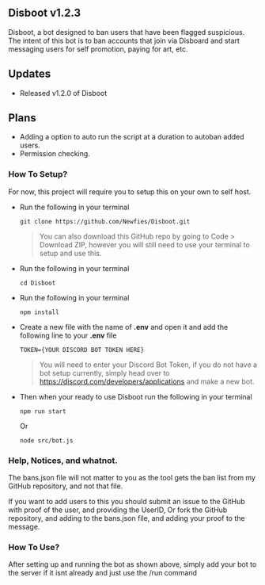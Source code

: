## Disboot v1.2.3
 Disboot, a bot designed to ban users that have been flagged suspicious. The intent of this bot is to ban accounts that join via Disboard and start messaging users for self promotion, paying for art, etc.

## Updates
 -  Released v1.2.0 of Disboot

## Plans
 - Adding a option to auto run the script at a duration to autoban added users.
 - Permission checking.

### How To Setup?
 For now, this project will require you to setup this on your own to self host.
 
 -  Run the following in your terminal
    ```
    git clone https://github.com/Newfies/Disboot.git
    ```
    > You can also download this GitHub repo by going to Code > Download ZIP, however you will still need to use your terminal to setup and use this.

 -  Run the following in your terminal
    ```
    cd Disboot
    ```
    
 -  Run the following in your terminal
    ```
    npm install
    ```

 -  Create a new file with the name of **.env** and open it and add the following line to your **.env** file
    ```
    TOKEN={YOUR DISCORD BOT TOKEN HERE}
    ```
    > You will need to enter your Discord Bot Token, if you do not have a bot setup currently, simply head over to https://discord.com/developers/applications and make a new bot.

 -  Then when your ready to use Disboot run the following in your terminal
    ```
    npm run start
    ```
    Or
    ```
    node src/bot.js
    ```

### Help, Notices, and whatnot.
 The bans.json file will not matter to you as the tool gets the ban list from my GitHub repository, and not that file.

 If you want to add users to this you should submit an issue to the GitHub with proof of the user, and providing the UserID, Or fork the GitHub repository, and adding to the bans.json file, and adding your proof to the message.

### How To Use?
 After setting up and running the bot as shown above, simply add your bot to the server if it isnt already and just use the /run command